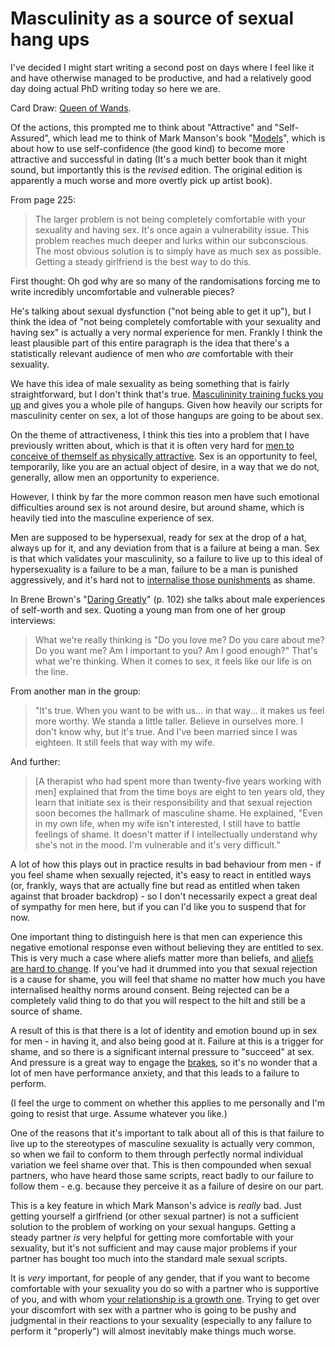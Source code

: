 # Masculinity as a source of sexual hang ups

I've decided I might start writing a second post on days where I feel like it and have otherwise managed to be productive, and had a relatively good day doing actual PhD writing today so here we are.

Card Draw: [Queen of Wands](http://www.learntarot.com/wqn.htm).

Of the actions, this prompted me to think about "Attractive" and "Self-Assured", which lead me to think of Mark Manson's book "[Models](https://amzn.to/2xhqh7O)", which is about how to use self-confidence (the good kind) to become more attractive and successful in dating (It's a much better book than it might sound, but importantly this is the *revised* edition. The original edition is apparently a much worse and more overtly pick up artist book).

From page 225:

> The larger problem is not being completely comfortable with your sexuality and having sex. It's once again a vulnerability issue. This problem reaches much deeper and lurks within our subconscious. The most obvious solution is to simply have as much sex as possible. Getting a steady girlfriend is the best way to do this.

First thought: Oh god why are so many of the randomisations forcing me to write incredibly uncomfortable and vulnerable pieces?

He's talking about sexual dysfunction ("not being able to get it up"), but I think the idea of "not being completely comfortable with your sexuality and having sex" is actually a very normal experience for men. Frankly I think the least plausible part of this entire paragraph is the idea that there's a statistically relevant audience of men who *are* comfortable with their sexuality.

We have this idea of male sexuality as being something that is fairly straightforward, but I don't think that's true. [Masculininity training fucks you up](https://notebook.drmaciver.com/posts/2020-04-19-10:52.html) and gives you a whole pile of hangups. Given how heavily our scripts for masculinity center on sex, a lot of those hangups are going to be about sex.

On the theme of attractiveness, I think this ties into a problem that I have previously written about, which is that it is often very hard for [men to conceive of themself as physically attractive](https://notebook.drmaciver.com/posts/2020-03-27-08:18.html).
Sex is an opportunity to feel, temporarily, like you are an actual object of desire, in a way that we do not, generally, allow men an opportunity to experience.

However, I think by far the more common reason men have such emotional difficulties around sex is not around desire, but around shame, which is heavily tied into the masculine experience of sex.

Men are supposed to be hypersexual, ready for sex at the drop of a hat, always up for it, and any deviation from that is a failure at being a man. Sex is that which validates your masculinity, so a failure to live up to this ideal of hypersexuality is a failure to be a man, failure to be a man is punished aggressively, and it's hard not to [internalise those punishments](https://www.drmaciver.com/2019/08/jiminy-cricket-must-die/) as shame.

In Brene Brown's "[Daring Greatly](https://amzn.to/2zsY3aG)" (p. 102) she talks about male experiences of self-worth and sex. Quoting a young man from one of her group interviews:

> What we're really thinking is "Do you love me? Do you care about me? Do you want me? Am I important to you? Am I good enough?" That's what we're thinking. When it comes to sex, it feels like our life is on the line.

From another man in the group:

> "It's true. When you want to be with us... in that way... it makes us feel more worthy. We standa a little taller. Believe in ourselves more. I don't know why, but it's true. And I've been married since I was eighteen. It still feels that way with my wife.

And further:

> [A therapist who had spent more than twenty-five years working with men] explained that from the time boys are eight to ten years old, they learn that initiate sex is their responsibility and that sexual rejection soon becomes the hallmark of masculine shame. He explained, "Even in my own life, when my wife isn't interested, I still have to battle feelings of shame. It doesn't matter if I intellectually understand why she's not in the mood. I'm vulnerable and it's very difficult."

A lot of how this plays out in practice results in bad behaviour from men - if you feel shame when sexually rejected, it's easy to react in entitled ways (or, frankly, ways that are actually fine but read as entitled when taken against that broader backdrop) - so I don't necessarily expect a great deal of sympathy for men here, but if you can I'd like you to suspend that for now.

One important thing to distinguish here is that men can experience this negative emotional response even without believing they are entitled to sex. This is very much a case where aliefs matter more than beliefs, and [aliefs are hard to change](https://notebook.drmaciver.com/posts/2020-03-14-13:55.html). If you've had it drummed into you that sexual rejection is a cause for shame, you will feel that shame no matter how much you have internalised healthy norms around consent. Being rejected can be a completely valid thing to do that you will respect to the hilt and still be a source of shame.

A result of this is that there is a lot of identity and emotion bound up in sex for men - in having it, and also being good at it. Failure at this is a trigger for shame, and so there is a significant internal pressure to "succeed" at sex. And pressure is a great way to engage the [brakes](https://notebook.drmaciver.com/posts/2020-04-20-10:52.html), so it's no wonder that a lot of men have performance anxiety, and that this leads to a failure to perform.

(I feel the urge to comment on whether this applies to me personally and I'm going to resist that urge. Assume whatever you like.)

One of the reasons that it's important to talk about all of this is that failure to live up to the stereotypes of masculine sexuality is actually very common, so when we fail to conform to them through perfectly normal individual variation we feel shame over that. This is then compounded when sexual partners, who have heard those same scripts, react badly to our failure to follow them - e.g. because they perceive it as a failure of desire on our part.

This is a key feature in which Mark Manson's advice is *really* bad. Just getting yourself a girlfriend (or other sexual partner) is not a sufficient solution to the problem of working on your sexual hangups.
Getting a steady partner *is* very helpful for getting more comfortable with your sexuality, but it's not sufficient and may cause major problems if your partner has bought too much into the standard male sexual scripts.

It is *very* important, for people of any gender, that if you want to become comfortable with your sexuality you do so with a partner who is supportive of you, and with whom [your relationship is a growth one](https://notebook.drmaciver.com/posts/2020-04-26-07:28.html). Trying to get over your discomfort with sex with a partner who is going to be pushy and judgmental in their reactions to your sexuality (especially to any failure to perform it "properly") will almost inevitably make things much worse.
